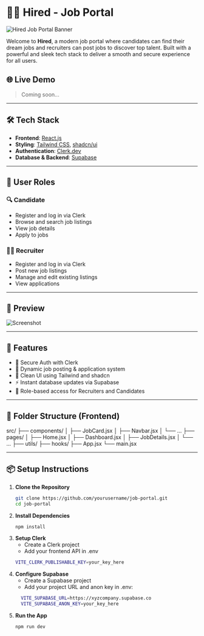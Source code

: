 # 🧑‍💼 Hired - Job Portal

![Hired Job Portal Banner](./f44721c6-b160-4499-8b1e-ee655a52f651.png)

Welcome to **Hired**, a modern job portal where candidates can find their dream jobs and recruiters can post jobs to discover top talent. Built with a powerful and sleek tech stack to deliver a smooth and secure experience for all users.

## 🌐 Live Demo

> Coming soon...

---

## 🛠 Tech Stack

- **Frontend**: [React.js](https://reactjs.org/)
- **Styling**: [Tailwind CSS](https://tailwindcss.com/), [shadcn/ui](https://ui.shadcn.com/)
- **Authentication**: [Clerk.dev](https://clerk.dev/)
- **Database & Backend**: [Supabase](https://supabase.com/)

---

## 👥 User Roles

### 🔍 Candidate

- Register and log in via Clerk
- Browse and search job listings
- View job details
- Apply to jobs

### 🧑‍💼 Recruiter

- Register and log in via Clerk
- Post new job listings
- Manage and edit existing listings
- View applications

---

## 📸 Preview

![Screenshot](./f44721c6-b160-4499-8b1e-ee655a52f651.png)

---

## 🚀 Features

- 🔐 Secure Auth with Clerk
- 📄 Dynamic job posting & application system
- 🎨 Clean UI using Tailwind and shadcn
- ⚡ Instant database updates via Supabase
- 🎯 Role-based access for Recruiters and Candidates

---

## 📁 Folder Structure (Frontend)

src/
├── components/
│ ├── JobCard.jsx
│ ├── Navbar.jsx
│ └── ...
├── pages/
│ ├── Home.jsx
│ ├── Dashboard.jsx
│ ├── JobDetails.jsx
│ └── ...
├── utils/
├── hooks/
├── App.jsx
└── main.jsx


---

## 📦 Setup Instructions

1. **Clone the Repository**
   ```bash
   git clone https://github.com/yourusername/job-portal.git
   cd job-portal

2. **Install Dependencies**
   ```bash
   npm install
   
3. **Setup Clerk**
   - Create a Clerk project
   - Add your frontend API in .env
   ```bash
   VITE_CLERK_PUBLISHABLE_KEY=your_key_here
   
4. **Configure Supabase**
   - Create a Supabase project
   - Add your project URL and anon key in .env:
   ```bash
     VITE_SUPABASE_URL=https://xyzcompany.supabase.co
     VITE_SUPABASE_ANON_KEY=your_key_here

5. **Run the App**
   ```bash
   npm run dev
